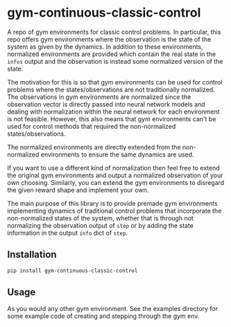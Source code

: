 # gym-continuous-classic-control
A repo of gym environments for classic control problems. In particular, this
repo offers gym environments where the observation is the state of the
system as given by the dynamics. In addition to these environments, normalized
environments are provided which contain the real state in the `infos` output and
the observation is instead some normalized version of the state.

The motivation for this is so that gym environments can be used for control
problems where the states/observations are not traditionally normalized. The
observations in gym environments are normalized since the observation vector is
directly passed into neural network models and dealing with normalization within
the neural network for each environment is not feasible. However, this also
means that gym environments can't be used for control methods that required the
non-normalized states/observations.

The normalized environments are directly extended from the non-normalized
environments to ensure the same dynamics are used.

If you want to use a different kind of normalization then feel free to extend
the original gym environments and output a normalized observation of your own
choosing. Similarly, you can extend the gym environments to disregard the given
reward shape and implement your own.

The main purpose of this library is to provide premade gym environments
implementing dynamics of traditional control problems that incorporate the
non-normalized states of the system, whether that is through not normalizing the
observation output of `step` or by adding the state information in the output
`info` dict of `step`.

## Installation

```bash
pip install gym-continuous-classic-control
```

## Usage

As you would any other gym environment. See the examples directory for some
example code of creating and stepping through the gym env.
